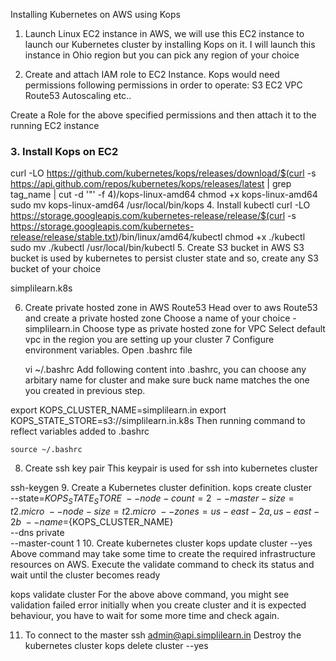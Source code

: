 Installing Kubernetes on AWS using Kops
1. Launch Linux EC2 instance in AWS, we will use this EC2 instance to launch
our Kubernetes cluster by installing Kops on it. I will launch this instance in Ohio region but you can pick any region of your choice

2. Create and attach IAM role to EC2 Instance.
Kops would need permissions following permissions in order to operate:
	S3
	EC2
	VPC
	Route53
	Autoscaling
	etc..
	
Create a Role for the above specified permissions and then attach it to the running EC2 instance

### 3. Install Kops on EC2
curl -LO https://github.com/kubernetes/kops/releases/download/$(curl -s https://api.github.com/repos/kubernetes/kops/releases/latest | grep tag_name | cut -d '"' -f 4)/kops-linux-amd64
chmod +x kops-linux-amd64
sudo mv kops-linux-amd64 /usr/local/bin/kops
4. Install kubectl
curl -LO https://storage.googleapis.com/kubernetes-release/release/$(curl -s https://storage.googleapis.com/kubernetes-release/release/stable.txt)/bin/linux/amd64/kubectl
chmod +x ./kubectl
sudo mv ./kubectl /usr/local/bin/kubectl
5. Create S3 bucket in AWS
S3 bucket is used by kubernetes to persist cluster state and so, create any S3 bucket of your choice

simplilearn.k8s

6. Create private hosted zone in AWS Route53
Head over to aws Route53 and create a private hosted zone
Choose a name of your choice - simplilearn.in
Choose type as private hosted zone for VPC
Select default vpc in the region you are setting up your cluster
7 Configure environment variables.
Open .bashrc file

	vi ~/.bashrc
Add following content into .bashrc, you can choose any arbitary name for cluster and make sure buck name matches the one you created in previous step.

export KOPS_CLUSTER_NAME=simplilearn.in
export KOPS_STATE_STORE=s3://simplilearn.in.k8s
Then running command to reflect variables added to .bashrc

	source ~/.bashrc
8. Create ssh key pair
This keypair is used for ssh into kubernetes cluster

ssh-keygen
9. Create a Kubernetes cluster definition.
kops create cluster \
--state=${KOPS_STATE_STORE} \
--node-count=2 \
--master-size=t2.micro \
--node-size=t2.micro \
--zones=us-east-2a,us-east-2b \
--name=${KOPS_CLUSTER_NAME} \
--dns private \
--master-count 1
10. Create kubernetes cluster
kops update cluster --yes
Above command may take some time to create the required infrastructure resources on AWS. Execute the validate command to check its status and wait until the cluster becomes ready

kops validate cluster
For the above above command, you might see validation failed error initially when you create cluster and it is expected behaviour, you have to wait for some more time and check again.

11. To connect to the master
ssh admin@api.simplilearn.in
Destroy the kubernetes cluster
kops delete cluster  --yes
